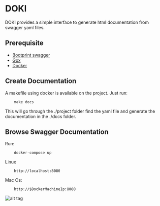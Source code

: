 # DOKI

DOKI provides a simple interface to generate html documentation from swagger yaml files.

## Prerequisite
- [Bootprint swagger](https://github.com/nknapp/bootprint-swagger)
- [Gox](https://github.com/mitchellh/gox)
- [Docker](https://docs.docker.com/)

## Create Documentation
A makefile using docker is available on the project.
Just run:
```
    make docs
```
This will go through the ./project folder find the yaml file and generate the documentation in the ./docs folder.

## Browse Swagger Documentation
Run:
```
	docker-compose up
```
Linux
```
    http://localhost:8080
```
Mac Os:
```
	http://$DockerMachineIp:8080
```

![alt tag](https://raw.github.com/evonck/doki/master/img/test.png)

